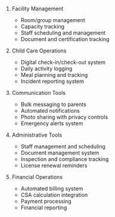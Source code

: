 1. Facility Management
   - Room/group management
   - Capacity tracking
   - Staff scheduling and management
   - Document and certification tracking

2. Child Care Operations
   - Digital check-in/check-out system
   - Daily activity logging
   - Meal planning and tracking
   - Incident reporting system

3. Communication Tools
   - Bulk messaging to parents
   - Automated notifications
   - Photo sharing with privacy controls
   - Emergency alerts system

4. Administrative Tools
   - Staff management and scheduling
   - Document management system
   - Inspection and compliance tracking
   - License renewal reminders

5. Financial Operations
   - Automated billing system
   - CSA calculation integration
   - Payment processing
   - Financial reporting 
